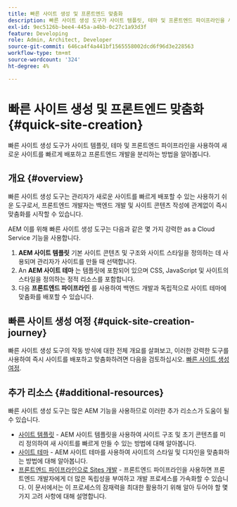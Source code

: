 ```yaml
---
title: 빠른 사이트 생성 및 프론트엔드 맞춤화
description: 빠른 사이트 생성 도구가 사이트 템플릿, 테마 및 프론트엔드 파이프라인을 사용하여 새로운 사이트를 빠르게 배포하고 프론트엔드 개발을 분리하는 방법을 알아봅니다.
exl-id: 9ec5126b-bee4-445a-a4bb-0c27c1a93d3f
feature: Developing
role: Admin, Architect, Developer
source-git-commit: 646ca4f4a441bf1565558002dcd6f96d3e228563
workflow-type: tm+mt
source-wordcount: '324'
ht-degree: 4%

---
```


# 빠른 사이트 생성 및 프론트엔드 맞춤화 {#quick-site-creation}

빠른 사이트 생성 도구가 사이트 템플릿, 테마 및 프론트엔드 파이프라인을 사용하여 새로운 사이트를 빠르게 배포하고 프론트엔드 개발을 분리하는 방법을 알아봅니다.

## 개요 {#overview}

빠른 사이트 생성 도구는 관리자가 새로운 사이트를 빠르게 배포할 수 있는 사용하기 쉬운 도구로서, 프론트엔드 개발자는 백엔드 개발 및 사이트 콘텐츠 작성에 관계없이 즉시 맞춤화를 시작할 수 있습니다.

AEM 이를 위해 빠른 사이트 생성 도구는 다음과 같은 몇 가지 강력한 as a Cloud Service 기능을 사용합니다.

1. **AEM 사이트 템플릿** 기본 사이트 콘텐츠 및 구조와 사이트 스타일을 정의하는 데 사용되며 관리자가 사이트를 만들 때 선택합니다.
1. An **AEM 사이트 테마** 는 템플릿에 포함되어 있으며 CSS, JavaScript 및 사이트의 스타일을 정의하는 정적 리소스를 포함합니다.
1. 다음 **프론트엔드 파이프라인** 를 사용하여 백엔드 개발과 독립적으로 사이트 테마에 맞춤화를 배포할 수 있습니다.

## 빠른 사이트 생성 여정 {#quick-site-creation-journey}

빠른 사이트 생성 도구의 작동 방식에 대한 전체 개요를 살펴보고, 이러한 강력한 도구를 사용하여 즉시 사이트를 배포하고 맞춤화하려면 다음을 검토하십시오. [빠른 사이트 생성 여정](/help/journey-sites/quick-site/overview.md).

## 추가 리소스 {#additional-resources}

빠른 사이트 생성 도구는 많은 AEM 기능을 사용하므로 이러한 추가 리소스가 도움이 될 수 있습니다.

* [사이트 템플릿](/help/sites-cloud/administering/site-creation/site-templates.md) - AEM 사이트 템플릿을 사용하여 사이트 구조 및 초기 콘텐츠를 미리 정의하여 새 사이트를 빠르게 만들 수 있는 방법에 대해 알아봅니다.
* [사이트 테마](/help/sites-cloud/administering/site-creation/site-themes.md) - AEM 사이트 테마를 사용하여 사이트의 스타일 및 디자인을 맞춤화하는 방법에 대해 알아봅니다.
* [프론트엔드 파이프라인으로 Sites 개발](/help/implementing/developing/introduction/developing-with-front-end-pipelines.md) - 프론트엔드 파이프라인을 사용하면 프론트엔드 개발자에게 더 많은 독립성을 부여하고 개발 프로세스를 가속화할 수 있습니다. 이 문서에서는 이 프로세스의 잠재력을 최대한 활용하기 위해 알아 두어야 할 몇 가지 고려 사항에 대해 설명합니다.
